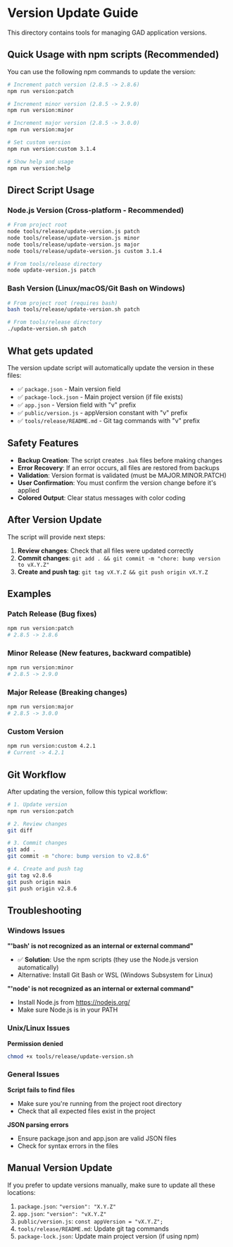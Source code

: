# Version Update Guide

This directory contains tools for managing GAD application versions.

## Quick Usage with npm scripts (Recommended)

You can use the following npm commands to update the version:

```bash
# Increment patch version (2.8.5 -> 2.8.6)
npm run version:patch

# Increment minor version (2.8.5 -> 2.9.0)
npm run version:minor

# Increment major version (2.8.5 -> 3.0.0)
npm run version:major

# Set custom version
npm run version:custom 3.1.4

# Show help and usage
npm run version:help
```

## Direct Script Usage

### Node.js Version (Cross-platform - Recommended)

```bash
# From project root
node tools/release/update-version.js patch
node tools/release/update-version.js minor
node tools/release/update-version.js major
node tools/release/update-version.js custom 3.1.4

# From tools/release directory
node update-version.js patch
```

### Bash Version (Linux/macOS/Git Bash on Windows)

```bash
# From project root (requires bash)
bash tools/release/update-version.sh patch

# From tools/release directory
./update-version.sh patch
```

## What gets updated

The version update script will automatically update the version in these files:

- ✅ `package.json` - Main version field
- ✅ `package-lock.json` - Main project version (if file exists)
- ✅ `app.json` - Version field with "v" prefix
- ✅ `public/version.js` - appVersion constant with "v" prefix
- ✅ `tools/release/README.md` - Git tag commands with "v" prefix

## Safety Features

- **Backup Creation**: The script creates `.bak` files before making changes
- **Error Recovery**: If an error occurs, all files are restored from backups
- **Validation**: Version format is validated (must be MAJOR.MINOR.PATCH)
- **User Confirmation**: You must confirm the version change before it's applied
- **Colored Output**: Clear status messages with color coding

## After Version Update

The script will provide next steps:

1. **Review changes**: Check that all files were updated correctly
2. **Commit changes**: `git add . && git commit -m "chore: bump version to vX.Y.Z"`
3. **Create and push tag**: `git tag vX.Y.Z && git push origin vX.Y.Z`

## Examples

### Patch Release (Bug fixes)

```bash
npm run version:patch
# 2.8.5 -> 2.8.6
```

### Minor Release (New features, backward compatible)

```bash
npm run version:minor
# 2.8.5 -> 2.9.0
```

### Major Release (Breaking changes)

```bash
npm run version:major
# 2.8.5 -> 3.0.0
```

### Custom Version

```bash
npm run version:custom 4.2.1
# Current -> 4.2.1
```

## Git Workflow

After updating the version, follow this typical workflow:

```bash
# 1. Update version
npm run version:patch

# 2. Review changes
git diff

# 3. Commit changes
git add .
git commit -m "chore: bump version to v2.8.6"

# 4. Create and push tag
git tag v2.8.6
git push origin main
git push origin v2.8.6
```

## Troubleshooting

### Windows Issues

**"'bash' is not recognized as an internal or external command"**

- ✅ **Solution**: Use the npm scripts (they use the Node.js version automatically)
- Alternative: Install Git Bash or WSL (Windows Subsystem for Linux)

**"'node' is not recognized as an internal or external command"**

- Install Node.js from https://nodejs.org/
- Make sure Node.js is in your PATH

### Unix/Linux Issues

**Permission denied**

```bash
chmod +x tools/release/update-version.sh
```

### General Issues

**Script fails to find files**

- Make sure you're running from the project root directory
- Check that all expected files exist in the project

**JSON parsing errors**

- Ensure package.json and app.json are valid JSON files
- Check for syntax errors in the files

## Manual Version Update

If you prefer to update versions manually, make sure to update all these locations:

1. `package.json`: `"version": "X.Y.Z"`
2. `app.json`: `"version": "vX.Y.Z"`
3. `public/version.js`: `const appVersion = "vX.Y.Z";`
4. `tools/release/README.md`: Update git tag commands
5. `package-lock.json`: Update main project version (if using npm)
